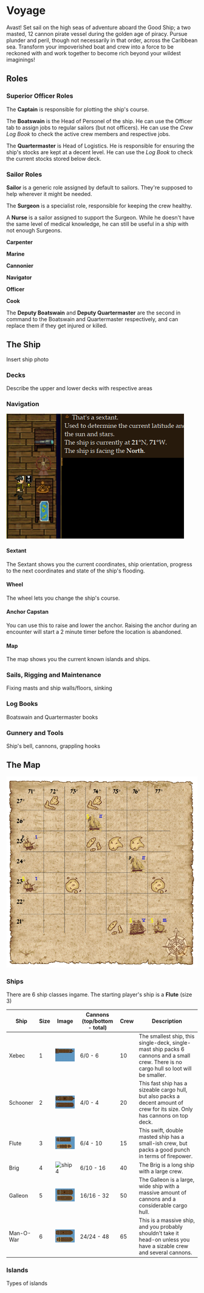 # Voyage

Avast! Set sail on the high seas of adventure aboard the Good Ship; a two masted, 12 cannon pirate vessel during the golden age of piracy. Pursue plunder and peril, though not necessarily in that order, across the Caribbean sea. Transform your impoverished boat and crew into a force to be reckoned with and work together to become rich beyond your wildest imaginings!

## Roles

### Superior Officer Roles

The **Captain** is responsible for plotting the ship's course.

The **Boatswain** is the Head of Personel of the ship. He can use the Officer tab to assign jobs to regular sailors (but not officers). He can use the *Crew Log Book* to check the active crew members and respective jobs.

The **Quartermaster** is Head of Logistics. He is responsible for ensuring the ship's stocks are kept at a decent level. He can use the *Log Book* to check the current stocks stored below deck.

### Sailor Roles

**Sailor** is a generic role assigned by default to sailors. They're supposed to help wherever it might be needed.

The **Surgeon** is a specialist role, responsible for keeping the crew healthy.

A **Nurse** is a sailor assigned to support the Surgeon. While he doesn't have the same level of medical knowledge, he can still be useful in a ship with not enough Surgeons.

**Carpenter**

**Marine**

**Cannonier**

**Navigator**

**Officer**

**Cook**

The **Deputy Boatswain** and **Deputy Quartermaster** are the second in command to the Boatswain and Quartermaster respectively, and can replace them if they get injured or killed.

## The Ship
Insert ship photo

### Decks
Describe the upper and lower decks with respective areas

### Navigation
![Voyage navigation](assets/images/voyage/voyage_navigation.png)

#### Sextant
The Sextant shows you the current coordinates, ship orientation, progress to the next coordinates and state of the ship's flooding.

#### Wheel
The wheel lets you change the ship's course.

#### Anchor Capstan
You can use this to raise and lower the anchor. Raising the anchor during an encounter will start a 2 minute timer before the location is abandoned.

#### Map
The map shows you the current known islands and ships.

### Sails, Rigging and Maintenance
Fixing masts and ship walls/floors, sinking

### Log Books
Boatswain and Quartermaster books

### Gunnery and Tools
Ship's bell, cannons, grappling hooks

## The Map
![Voyage game map](assets/images/voyage/voyage_map.png)

### Ships
There are 6 ship classes ingame. The starting player's ship is a **Flute** (size 3)

| Ship | Size | Image | Cannons (top/bottom - total) | Crew | Description |
| -------- | --- | ---------------- | ------------ | --- | ------------------------------- |
| Xebec | 1 | ![ship1](assets/images/voyage/ship1.png) | 6/0 - 6 | 10 | The smallest ship, this single-deck, single-mast ship packs 6 cannons and a small crew. There is no cargo hull so loot will be smaller. |
| Schooner | 2 | ![ship2](assets/images/voyage/ship2.png) | 4/0 - 4 | 20 | This fast ship has a sizeable cargo hull, but also packs a decent amount of crew for its size. Only has cannons on top deck. |
| Flute | 3 | ![ship3](assets/images/voyage/ship3.png) | 6/4 - 10 | 15 | This swift, double masted ship has a small-ish crew, but packs a good punch in terms of firepower. |
| Brig | 4 | ![ship4](assets/images/voyage/ship4.png) | 6/10 - 16 | 40 | The Brig is a long ship with a large crew. |
| Galleon | 5 | ![ship5](assets/images/voyage/ship5.png) | 16/16 - 32 | 50 | The Galleon is a large, wide ship with a massive amount of cannons and a considerable cargo hull. |
| Man-O-War | 6 | ![ship6](assets/images/voyage/ship6.png) | 24/24 - 48 | 65 | This is a massive ship, and you probably shouldn't take it head-on unless you have a sizable crew and several cannons. |

### Islands
Types of islands
